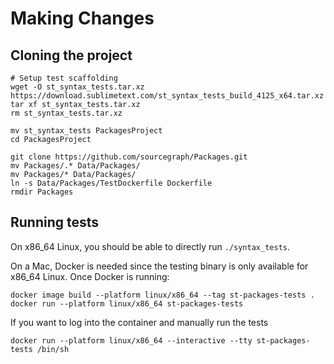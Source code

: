 # Making Changes

## Cloning the project

```
# Setup test scaffolding
wget -O st_syntax_tests.tar.xz https://download.sublimetext.com/st_syntax_tests_build_4125_x64.tar.xz
tar xf st_syntax_tests.tar.xz
rm st_syntax_tests.tar.xz

mv st_syntax_tests PackagesProject
cd PackagesProject

git clone https://github.com/sourcegraph/Packages.git
mv Packages/.* Data/Packages/
mv Packages/* Data/Packages/
ln -s Data/Packages/TestDockerfile Dockerfile
rmdir Packages
```

## Running tests

On x86_64 Linux, you should be able to directly run `./syntax_tests`.

On a Mac, Docker is needed since the testing binary is only available for x86_64 Linux.
Once Docker is running:

```
docker image build --platform linux/x86_64 --tag st-packages-tests .
docker run --platform linux/x86_64 st-packages-tests
```

If you want to log into the container and manually run the tests

```
docker run --platform linux/x86_64 --interactive --tty st-packages-tests /bin/sh
```
